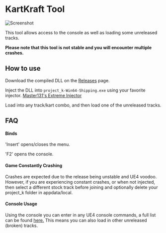 
# KartKraft Tool

![Screenshot](https://i.gyazo.com/cf6d75ebfe9bf696a5c76d8b50785f48.png)

This tool allows access to the console as well as loading some unreleased tracks. 

**Please note that this tool is not stable and you will encounter multiple crashes.**

## How to use

Download the compiled DLL on the [Releases](https://github.com/imgemmy/KartKraft-Tool/releases) page.

Inject the DLL into `project_k-Win64-Shipping.exe` using your favorite injector. [Master131's Extreme Injector](https://github.com/master131/ExtremeInjector/releases)

Load into any track/kart combo, and then load one of the unreleased tracks.
## FAQ

#### Binds
'Insert' opens/closes the menu.

'F2' opens the console.

#### Game Constantly Crashing
Crashes are expected due to the release being unstable and UE4 voodoo. However, if you are experiencing constant crashes, or when not injected, then select a different stock track before joining and optionally delete your project_k folder in appdata/local.

#### Console Usage
Using the console you can enter in any UE4 console commands, a full list can be found [here.](https://framedsc.com/GeneralGuides/ue4_commands.htm)
This means you can also load in other unreleased (broken) tracks.
